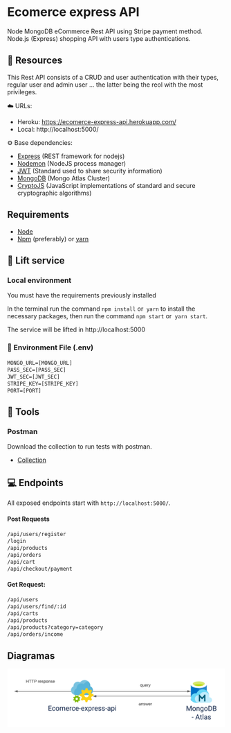 # Ecomerce express API

Node MongoDB eCommerce Rest API using Stripe payment method. Node.js (Express) shopping API with users type authentications. 

## 🔨 Resources

This Rest API consists of a CRUD and user authentication with their types, regular user and admin user ... the latter being the reol with the most privileges.



☁️ URLs:

- Heroku: https://ecomerce-express-api.herokuapp.com/
- Local: http://localhost:5000/

⚙️ Base dependencies:

- [Express](https://expressjs.com/) (REST framework for nodejs)
- [Nodemon](https://www.npmjs.com/package/nodemon) (NodeJS process manager)
- [JWT](https://jwt.io/) (Standard used to share security information)
- [MongoDB](https://www.mongodb.com/cloud/atlas) (Mongo Atlas Cluster)
- [CryptoJS](https://cryptojs.gitbook.io/docs/) (JavaScript implementations of standard and secure cryptographic algorithms)

## Requirements

- [Node](https://nodejs.org/)
- [Npm](https://www.npmjs.com/) (preferably) or [yarn](https://yarnpkg.com/)

## 🚀 Lift service

### Local environment

You must have the requirements previously installed

In the terminal run the command `npm install` or` yarn` to install the necessary packages, then run the command `npm start` or` yarn start`.

The service will be lifted in http://localhost:5000

### 🔨 Environment File (.env)

    MONGO_URL=[MONGO_URL]
    PASS_SEC=[PASS_SEC]
    JWT_SEC=[JWT_SEC]
    STRIPE_KEY=[STRIPE_KEY]
    PORT=[PORT]

## 🔧 Tools

### Postman
Download the collection to run tests with postman.

- [Collection](https://www.getpostman.com/collections/835823c885146c162e6f)

## 💻 Endpoints
All exposed endpoints start with `http://localhost:5000/`.

#### Post Requests

    /api/users/register
    /login
    /api/products
    /api/orders
    /api/cart
    /api/checkout/payment

#### Get Request:

    /api/users
    /api/users/find/:id
    /api/carts
    /api/products
    /api/products?category=category
    /api/orders/income

## Diagramas

![Architecture](docs/diagram.png)
    

    

